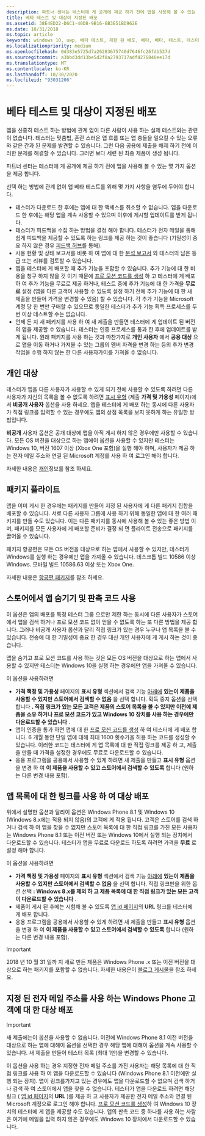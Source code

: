 ```yaml
---
description: 파트너 센터는 테스터에 게 공개에 제공 하기 전에 앱을 사용해 볼 수 있는 몇 가지 옵션을 제공 합니다.
title: 베타 테스트 및 대상이 지정된 배포
ms.assetid: 38E4ED22-D6C1-40D8-9B16-6B3E51BD962E
ms.date: 10/31/2018
ms.topic: article
keywords: windows 10, uwp, 베타 테스트, 제한 된 배포, 베타, 베타, 테스트, 테스터
ms.localizationpriority: medium
ms.openlocfilehash: 0d383e5725d7a26283675740d7646fc26fdb537d
ms.sourcegitcommit: a3bbd3dd13be5d2f8a2793717adf4276840ee17d
ms.translationtype: MT
ms.contentlocale: ko-KR
ms.lasthandoff: 10/30/2020
ms.locfileid: "93031206"
---
```

# <a name="beta-testing-and-targeted-distribution"></a>베타 테스트 및 대상이 지정된 배포

앱을 신중히 테스트 하는 방법에 관계 없이 다른 사람이 사용 하는 실제 테스트와는 관련이 없습니다. 테스터는 맞춤법, 혼란 스러운 앱 흐름 또는 앱 충돌을 일으킬 수 있는 오류와 같은 간과 된 문제를 발견할 수 있습니다. 그런 다음 공용에 제출을 해제 하기 전에 이러한 문제를 해결할 수 있습니다. 그러면 보다 세련 된 최종 제품이 생성 됩니다. 

파트너 센터는 테스터에 게 공개에 제공 하기 전에 앱을 사용해 볼 수 있는 몇 가지 옵션을 제공 합니다.

선택 하는 방법에 관계 없이 앱 베타 테스트를 위해 몇 가지 사항을 염두에 두어야 합니다.

- 테스터가 다운로드 한 후에는 앱에 대 한 액세스를 취소할 수 없습니다. 앱을 다운로드 한 후에는 해당 앱을 계속 사용할 수 있으며 이후에 게시할 업데이트를 받게 됩니다.
- 테스터가 피드백을 수집 하는 방법을 결정 해야 합니다. 테스터가 전자 메일을 통해 쉽게 피드백을 제공할 수 있도록 하는 링크를 제공 하는 것이 좋습니다 (기밀성이 중요 하지 않은 경우 [피드백 허브](../monetize/launch-feedback-hub-from-your-app.md)를 통해). 
- 사용 현황 및 상태 보고서를 비롯 하 여 앱에 대 한 [분석 보고서](analytics.md) 와 테스터의 남은 등급 또는 리뷰를 검토할 수 있습니다.
- 앱을 테스터에 게 배포할 때 추가 기능을 포함할 수 있습니다. 추가 기능에 대 한 비용을 청구 하지 않을 것 이기 때문에 [프로 모션 코드를 생성](generate-promotional-codes.md) 하 고 테스터에 게 배포 하 여 추가 기능을 무료로 제공 하거나, 테스트 중에 추가 기능에 대 한 가격을 **무료로** 설정 (앱을 다른 고객이 사용할 수 있도록 설정 하기 전에 추가 기능에 대 한 새 제출을 만들어 가격을 변경할 수 있음) 할 수 있습니다. 각 추가 기능을 Microsoft 계정 당 한 번만 구매할 수 있으므로 동일한 테스터가 추가 기능 획득 프로세스를 두 번 이상 테스트할 수는 없습니다. 
- 언제 든 지 새 패키지를 사용 하 여 새 제출을 만들면 테스터에 게 업데이트 된 버전의 앱을 제공할 수 있습니다. 테스터는 인증 프로세스를 통과 한 후에 업데이트를 받게 됩니다. 원래 패키지를 사용 하는 것과 마찬가지로 **개인 사용자** 에서 **공용 대상** 으로 앱을 이동 하거나 가져올 수 있는 그룹의 멤버 자격을 변경 하는 등의 추가 변경 작업을 수행 하지 않는 한 다른 사용자가이를 가져올 수 없습니다.

## <a name="private-audience"></a>개인 대상

테스터가 앱을 다른 사용자가 사용할 수 있게 되기 전에 사용할 수 있도록 하려면 다른 사용자가 자신의 목록을 볼 수 없도록 하려면 [표시 유형](choose-visibility-options.md) (제출 **가격 및 가용성** 페이지)에서 **비공개 사용자** 옵션을 사용 하세요. 앱을 테스터에 게 배포 하는 동시에 다른 사용자가 직접 링크를 입력할 수 있는 경우에도 앱의 상점 목록을 보지 못하게 하는 유일한 방법입니다. 

**비공개** 사용자 옵션은 공개 대상에 앱을 아직 게시 하지 않은 경우에만 사용할 수 있습니다. 모든 OS 버전을 대상으로 하는 앱에이 옵션을 사용할 수 있지만 테스터는 Windows 10, 버전 1607 이상 (Xbox One 포함)을 실행 해야 하며, 사용자가 제공 하는 전자 메일 주소와 연결 된 Microsoft 계정를 사용 하 여 로그인 해야 합니다.

자세한 내용은 [개인](choose-visibility-options.md#audience)정보를 참조 하세요.


## <a name="package-flights"></a>패키지 플라이트

앱을 이미 게시 한 경우에는 패키지를 만들어 지정 된 사용자에 게 다른 패키지 집합을 배포할 수 있습니다. 서로 다른 사용자 그룹에 사용 하기 위해 동일한 앱에 대 한 여러 패키지를 만들 수도 있습니다. 이는 다른 패키지를 동시에 사용해 볼 수 있는 좋은 방법 이며, 패키지를 모든 사용자에 게 배포할 준비가 결정 되 면 플라이트 전송으로 패키지를 끌어올 수 있습니다.

패키지 항공편은 모든 OS 버전을 대상으로 하는 앱에서 사용할 수 있지만, 테스터가 Windows를 실행 하는 경우에만 앱을 가져올 수 있습니다. 데스크톱 빌드 10586 이상 Windows. 모바일 빌드 10586.63 이상 또는 Xbox One.

자세한 내용은 [항공편 패키지](package-flights.md)를 참조 하세요.


<span id="hide" />

## <a name="hiding-the-app-in-the-store-and-using-promotional-codes"></a>스토어에서 앱 숨기기 및 판촉 코드 사용

이 옵션은 앱의 배포를 특정 테스터 그룹 으로만 제한 하는 동시에 다른 사용자가 스토어에서 앱을 검색 하거나 프로 모션 코드 없이 얻을 수 없도록 하는 또 다른 방법을 제공 합니다. 그러나 비공개 사용자 옵션과 달리 직접 링크가 있는 경우 누구나 앱 목록을 볼 수 있습니다. 전송에 대 한 기밀성이 중요 한 경우 대신 개인 사용자에 게 게시 하는 것이 좋습니다.

앱을 숨기고 프로 모션 코드를 사용 하는 것은 모든 OS 버전을 대상으로 하는 앱에서 사용할 수 있지만 테스터는 Windows 10을 실행 하는 경우에만 앱을 가져올 수 있습니다.

이 옵션을 사용하려면

- **가격 책정 및 가용성** 페이지의 **표시 유형** 섹션에서 검색 기능 [아래에](choose-visibility-options.md#discoverability) **있는이 제품을 사용할 수 있지만 스토어에서 검색할 수 없음** 을 선택 합니다. 획득 중지 옵션을 선택 합니다 **. 직접 링크가 있는 모든 고객은 제품의 스토어 목록을 볼 수 있지만 이전에 제품을 소유 하거나 프로 모션 코드가 있고 Windows 10 장치를 사용 하는 경우에만 다운로드할 수 있습니다** . 
- 앱이 인증을 통과 하면 앱에 대 한 [프로 모션 코드를 생성](generate-promotional-codes.md) 하 여 테스터에 게 배포 합니다. 6 개월 동안 단일 앱에 대해 최대 1600 횟수가을 허용 하는 코드를 생성할 수 있습니다. 이러한 코드는 테스터에 게 앱 목록에 대 한 직접 링크를 제공 하 고, 제출을 만들 때 가격을 설정한 경우에도 무료로 다운로드할 수 있습니다.
- 응용 프로그램을 공용에서 사용할 수 있게 하려면 새 제출을 만들고 **표시 유형** 옵션을 변경 하 여 **이 제품을 사용할 수 있고 스토어에서 검색할 수 있도록** 합니다 (원하는 다른 변경 내용 포함).


## <a name="targeted-distribution-with-a-link-to-your-apps-listing"></a>앱 목록에 대 한 링크를 사용 하 여 대상 배포

위에서 설명한 옵션과 달리이 옵션은 Windows Phone 8.1 및 Windows 10 (Windows 8.x에는 적용 되지 않음)의 고객에 게 적용 됩니다. 고객은 스토어를 검색 하거나 검색 하 여 앱을 찾을 수 없지만 스토어 목록에 대 한 직접 링크를 가진 모든 사용자는 Windows Phone 8.1 또는 이전 버전 또는 Windows 10에서 실행 되는 장치에서 다운로드할 수 있습니다. 테스터가 앱을 무료로 다운로드 하도록 하려면 가격을 **무료** 로 설정 해야 합니다.

이 옵션을 사용하려면
- **가격 책정 및 가용성** 페이지의 **표시 유형** 섹션에서 검색 기능 [아래에](choose-visibility-options.md#discoverability) **있는이 제품을 사용할 수 있지만 스토어에서 검색할 수 없음** 을 선택 합니다. 직접 링크만을 위한 옵션 선택 **: Windows 8.x를 제외 하 고 제품 목록에 대 한 직접 링크가 있는 모든 고객이 다운로드할 수 있습니다** .
- 제품이 게시 된 후에는 시험해 볼 수 있도록 [앱 id 페이지](view-app-identity-details.md)의 **URL** 링크를 테스터에 게 배포 합니다.
- 응용 프로그램을 공용에서 사용할 수 있게 하려면 새 제출을 만들고 **표시 유형** 옵션을 변경 하 여 **이 제품을 사용할 수 있고 스토어에서 검색할 수 있도록** 합니다 (원하는 다른 변경 내용 포함).

> [!IMPORTANT]
> 2018 년 10 월 31 일까 지 새로 만든 제품은 Windows Phone .x 또는 이전 버전을 대상으로 하는 패키지를 포함할 수 없습니다. 자세한 내용은이 [블로그 게시물](https://blogs.windows.com/windowsdeveloper/2018/08/20/important-dates-regarding-apps-with-windows-phone-8-x-and-earlier-and-windows-8-8-1-packages-submitted-to-microsoft-store)을 참조 하세요.

## <a name="targeted-distribution-to-windows-phone-customers-with-specified-email-addresses"></a>지정 된 전자 메일 주소를 사용 하는 Windows Phone 고객에 대 한 대상 배포

> [!IMPORTANT]
> 새 제출에는이 옵션을 사용할 수 없습니다. 이전에 Windows Phone 8.1 이전 버전을 대상으로 하는 앱에 대해이 옵션을 선택한 경우 해당 앱에 대해이 옵션을 계속 사용할 수 있습니다. 새 제출을 만들어 테스터 목록 (최대 1만)을 변경할 수 있습니다. 

이 옵션을 사용 하는 경우 지정한 전자 메일 주소를 가진 사용자는 해당 목록에 대 한 직접 링크를 사용 하 여 앱을 다운로드할 수 있습니다 (Windows Phone 8.1 이전에만 실행 되는 장치). 앱이 링크를가지고 있는 경우에도 앱을 다운로드할 수 없으며 검색 하거나 검색 하 여 스토어에서 앱을 찾을 수 없습니다. 테스터가 앱을 다운로드 하려면 해당 링크 ( [앱 id 페이지](view-app-identity-details.md)의 **URL** )를 제공 하 고 사용자가 제공한 전자 메일 주소와 연결 된 Microsoft 계정으로 로그인 해야 합니다. [프로 모션 코드를 생성](generate-promotional-codes.md)하 여 Windows 10 장치의 테스터에 게 앱을 제공할 수도 있습니다. 앱의 판촉 코드 중 하나를 사용 하는 사람은 여기에 메일을 입력 하지 않은 경우에도 Windows 10 장치에서 다운로드할 수 있습니다.
